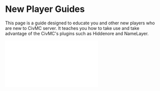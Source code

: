 # New Player Guides

This page is a guide designed to educate you and other new players who are new to CivMC server. It teaches you how to take use and take advantage of the CivMC's plugins such as Hiddenore and NameLayer.

![PDF](../public/Civmc-New-Player-Guide.pdf "PDF")
